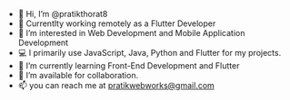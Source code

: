 - 👋 Hi, I’m @pratikthorat8
- 📱  Currentlty working remotely as a Flutter Developer
- 👀 I’m interested in Web Development and Mobile Application Development
- 💻 I primarily use JavaScript, Java, Python and Flutter for my projects. 
- 🌱 I’m currently learning Front-End Development and Flutter
- 💞️ I’m available for collaboration.
- 📫 you can reach me at pratikwebworks@gmail.com
